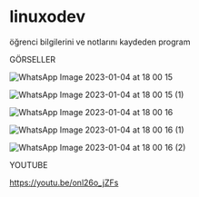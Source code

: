 # linuxodev
 öğrenci bilgilerini ve notlarını kaydeden program
 

GÖRSELLER


![WhatsApp Image 2023-01-04 at 18 00 15](https://user-images.githubusercontent.com/95127790/210587298-bf950734-3b87-4a4e-8ec0-3c7a1dcee398.jpeg)

![WhatsApp Image 2023-01-04 at 18 00 15 (1)](https://user-images.githubusercontent.com/95127790/210587464-74552959-36ec-4a20-8a4b-ccda7f9ab767.jpeg)

![WhatsApp Image 2023-01-04 at 18 00 16](https://user-images.githubusercontent.com/95127790/210587501-a4f509c7-49e1-48bf-a07a-e52e5fc1e311.jpeg)

![WhatsApp Image 2023-01-04 at 18 00 16 (1)](https://user-images.githubusercontent.com/95127790/210587542-f46c559a-3b47-462c-b4a9-67c59259bfda.jpeg)

![WhatsApp Image 2023-01-04 at 18 00 16 (2)](https://user-images.githubusercontent.com/95127790/210587621-89d4c63d-956b-46f3-a197-06977d37944d.jpeg)

YOUTUBE 

https://youtu.be/onl26o_jZFs

